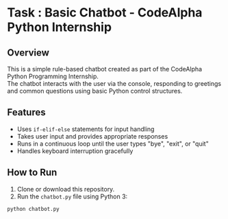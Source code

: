 # Task : Basic Chatbot - CodeAlpha Python Internship

## Overview
This is a simple rule-based chatbot created as part of the CodeAlpha Python Programming Internship.  
The chatbot interacts with the user via the console, responding to greetings and common questions using basic Python control structures.

## Features
- Uses `if-elif-else` statements for input handling  
- Takes user input and provides appropriate responses  
- Runs in a continuous loop until the user types "bye", "exit", or "quit"  
- Handles keyboard interruption gracefully  

## How to Run
1. Clone or download this repository.  
2. Run the `chatbot.py` file using Python 3:

```bash
python chatbot.py
